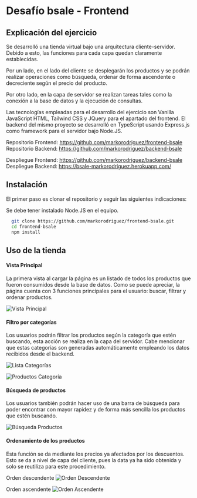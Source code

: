 
# Desafío bsale - Frontend

## Explicación del ejercicio

Se desarrolló una tienda virtual bajo una arquitectura cliente-servidor. Debido a esto, las funciones para cada capa quedan claramente establecidas.

Por un lado, en el lado del cliente se desplegarán los productos y se podrán realizar operaciones como búsqueda, ordenar de forma ascendente o decreciente según el precio del producto.

Por otro lado, en la capa de servidor se realizan tareas tales como la conexión a la base de datos y la ejecución de consultas. 

Las tecnologías empleadas para el desarrollo del ejercicio son Vanilla JavaScript HTML, Tailwind CSS y JQuery para el apartado del frontend. El backend del mismo proyecto se desarrolló en TypeScript usando Express.js como framework para el servidor bajo Node.JS.

Repositorio Frontend: https://github.com/markorodriguez/frontend-bsale  
Repositorio Backend: https://github.com/markorodriguez/backend-bsale

Despliegue Frontend: https://github.com/markorodriguez/backend-bsale  
Despliegue Backend: https://bsale-markorodriguez.herokuapp.com/

## Instalación

El primer paso es clonar el repositorio y seguir las siguientes indicaciones:

Se debe tener instalado Node.JS en el equipo.

```bash
  git clone https://github.com/markorodriguez/frontend-bsale.git
  cd frontend-bsale
  npm install
```

## Uso de la tienda

####  Vista Principal
La primera vista al cargar la página es un listado de todos los productos que fueron consumidos desde la base de datos. Como se puede apreciar, la página cuenta con 3 funciones principales para el usuario: buscar, filtrar y ordenar productos.

![Vista Principal](https://i.postimg.cc/L6FRy7JB/Screenshot-2022-06-09-at-01-58-34-Desaf-o-Bsale.png) 

#### Filtro por categorías 

Los usuarios podrán filtrar los productos según la categoría que estén buscando, esta acción se realiza en la capa del servidor. Cabe mencionar que estas categorías son generadas automáticamente empleando los datos recibidos desde el backend.

![Lista Categorías](https://i.postimg.cc/52trpqSS/Screenshot-2022-06-09-at-01-59-45-Desaf-o-Bsale.png)

![Productos Categoría](https://i.postimg.cc/Sx8SQhHP/Screenshot-2022-06-09-at-01-54-03-Desaf-o-Bsale.png)
        
#### Búsqueda de productos

Los usuarios también podrán hacer uso de una barra de búsqueda para poder encontrar con mayor rapidez y de forma más sencilla los productos que estén buscando.

![Búsqueda Productos](https://i.postimg.cc/141qXH5h/Screenshot-2022-06-09-at-02-05-25-Desaf-o-Bsale.png)

#### Ordenamiento de los productos

Esta función se da mediante los precios ya afectados por los descuentos. Esto se da a nivel de capa del cliente, pues la data ya ha sido obtenida y solo se reutiliza para este procedimiento.

Orden descendente
![Orden Descendente](https://i.postimg.cc/QMxZ3R5L/Screenshot-2022-06-09-at-02-24-27-Desaf-o-Bsale.png)

Orden ascendente
![Orden Ascendente](https://i.postimg.cc/5tbgkCGp/Screenshot-2022-06-09-at-02-31-55-Desaf-o-Bsale.png)
